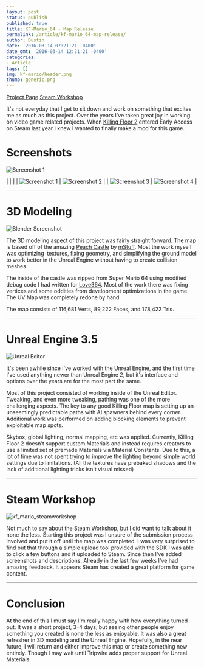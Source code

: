 ```yaml
---
layout: post
status: publish
published: true
title: KF-Mario_64 - Map Release
permalink: /article/kf-mario_64-map-release/
author: Dustin
date: '2016-03-14 07:21:21 -0400'
date_gmt: '2016-03-14 12:21:21 -0400'
categories:
- Article
tags: []
img: kf-mario/header.png
thumb: generic.png
---
```

[Project Page](http://steamcommunity.com/sharedfiles/filedetails/?id=645410401)
[Steam Workshop](http://steamcommunity.com/sharedfiles/filedetails/?id=645410401)

It's not everyday that I get to sit down and work on something that excites me
as much as this project. Over the years I've taken great joy in working on video
game related projects. When [Killing Floor 2](http://store.steampowered.com/app/232090/)
entered Early Access on Steam last year I knew I wanted to finally make a mod
for this game.

<!--more-->

# Screenshots

![Screenshot 1](/assets/img/blog/kf-mario/20160314182448_1.jpg)

|    |    |
| ![Screenshot 1](/assets/img/blog/kf-mario/20160314182143_1.jpg) | ![Screenshot 2](/assets/img/blog/kf-mario/20160314182406_1.jpg) |
| ![Screenshot 3](/assets/img/blog/kf-mario/20160314181435_1.jpg) | ![Screenshot 4](/assets/img/blog/kf-mario/20160314181641_1.jpg) |

* * *

# 3D Modeling

![Blender Screenshot](/assets/img/blog/kf-mario/kf_mario_blender.png)

The 3D modeling aspect of this project was fairly straight forward. The map is
based off of the amazing
[Peach Castle](https://sketchfab.com/models/a21cffbe8b8c4ae9b1614f26f2da8fed)
by [mStuff](https://sketchfab.com/mstuff). Most the work myself was optimizing 
textures, fixing geometry, and simplifying the ground model to work better in
the Unreal Engine without having to create collision meshes.

The inside of the castle was ripped from Super Mario 64 using modified debug
code I had written for [Love364](http://lovemhz.com/projects/love364/). Most of
the work there was fixing vertices and some oddities from development
optimizations in the game. The UV Map was completely redone by hand.

The map consists of 116,681 Verts, 89,222 Faces, and 178,422 Tris.

* * *

# Unreal Engine 3.5

![Unreal Editor](/assets/img/blog/kf-mario/kf_mario_unreal.jpg)

It's been awhile since I've worked with the Unreal Engine, and the first time
I've used anything newer than Unreal Engine 2, but it's interface and options
over the years are for the most part the same.

Most of this project consisted of working inside of the Unreal Editor. Tweaking,
and even more tweaking, pathing was one of the more challenging aspects. The key
to any good Killing Floor map is setting up an unseemingly predictable paths
with AI spawners behind every corner. Additional work was performed on adding
blocking elements to prevent exploitable map spots.

Skybox, global lighting, normal mapping, etc was applied. Currently, Killing
Floor 2 doesn't support custom Materials and instead requires creators to use a
limited set of premade Materials via Material Constants. Due to this, a lot of
time was not spent trying to improve the lighting beyond simple world settings
due to limitations. (All the textures have prebaked shadows and the lack of
additional lighting tricks isn't visual missed)

* * *

# Steam Workshop

![kf_mario_steamworkshop](/assets/img/blog/kf-mario/kf_mario_steamworkshop.jpg)

Not much to say about the Steam Workshop, but I did want to talk about it none
the less. Starting this project was I unsure of the submission process involved
and put it off until the map was completed. I was very surprised to find out
that through a simple upload tool provided with the SDK I was able to click a
few buttons and it uploaded to Steam. Since then I've added screenshots and
descriptions. Already in the last few weeks I've had amazing feedback. It
appears Steam has created a great platform for game content.

* * *

# Conclusion

At the end of this I must say I'm really happy with how everything turned out.
It was a short project, 3-4 days, but seeing other people enjoy something you
created is none the less as enjoyable. It was also a great refresher in 3D
modeling and the Unreal Engine. Hopefully, in the near future, I will return and
either improve this map or create something new entirely. Though I may wait
until Tripwire adds proper support for Unreal Materials.
